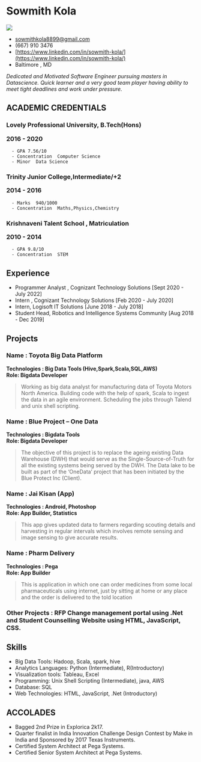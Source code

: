 # Sowmith Kola
![](kola_pic.png)
- <sowmithkola8899@gmail.com>
- (667) 910 3476
- [https://www.linkedin.com/in/sowmith-kola/](https://www.linkedin.com/in/sowmith-kola/)
- Baltimore , MD



*Dedicated and Motivated Software Engineer pursuing masters in Datascience. Quick learner and
a very good team player having ability to meet tight deadlines and work under pressure.*


## ACADEMIC CREDENTIALS

### Lovely Professional University, B.Tech(Hons) <p>  2016 - 2020<p/>
~~~
  - GPA 7.56/10
  - Concentration  Computer Science
  - Minor  Data Science
~~~
### Trinity Junior College,Intermediate/+2    <p> 2014 - 2016<p/>
~~~
  - Marks  940/1000
  - Concentration  Maths,Physics,Chemistry 
~~~
### Krishnaveni Talent School , Matriculation  <p> 2010 - 2014<p/>
~~~
  - GPA 9.8/10
  - Concentration  STEM 
~~~
## Experience

  - Programmer Analyst , Cognizant Technology Solutions  [Sept 2020 - July 2022]
  - Intern , Cognizant Technology Solutions  [Feb 2020 - July 2020]
  - Intern, Logisoft IT Solutions  [June 2018 - July 2018]
  - Student Head, Robotics and Intelligence Systems Community   [Aug 2018 - Dec 2019]


## Projects

### Name : Toyota Big Data Platform 
**Technologies  : Big Data Tools (Hive,Spark,Scala,SQL,AWS)**
**<br>Role: Bigdata Developer<br>**

> Working as big data analyst for manufacturing data of Toyota Motors North America. Building code with the help of spark, Scala to ingest the data in an agile environment. Scheduling the jobs through Talend and unix shell scripting.


### Name : Blue Project – One Data
**Technologies  : Bigdata Tools**
**<br>Role: Bigdata Developer<br>**

> The objective of this project is to replace the ageing existing Data Warehouse (DWH) that would serve as the Single-Source-of-Truth for all the existing systems being served by the
DWH. The Data lake to be built as part of the ‘OneData’ project that has been initiated by the Blue Protect Inc (Client).


### Name : Jai Kisan (App)
**Technologies  : Android, Photoshop**
**<br>Role: App Builder, Statistics<br>**

> This app gives updated data to farmers regarding scouting details and harvesting in regular intervals which involves remote sensing and image sensing to give accurate results.


### Name : Pharm Delivery
**Technologies  : Pega**
**<br>Role: App Builder<br>**

> This is application in which one can order medicines from some local pharmaceuticals using internet, just by sitting at home or any place and the order is delivered to the told location

### Other Projects : RFP Change management portal using .Net and Student Counselling Website using HTML, JavaScript, CSS.

## Skills

 - Big Data Tools: Hadoop, Scala, spark, hive
 - Analytics Languages: Python (Intermediate), R(Introductory)
 - Visualization tools: Tableau, Excel
 - Programming: Unix Shell Scripting (Intermediate), java, AWS
 - Database: SQL
 - Web Technologies: HTML, JavaScript, .Net (Introductory)

## ACCOLADES
- Bagged 2nd Prize in Explorica 2k17. 
- Quarter finalist in India Innovation Challenge Design Contest by Make in India and Sponsored by 2017 Texas Instruments.
- Certified System Architect at Pega Systems.
- Certified Senior System Architect at Pega Systems.


